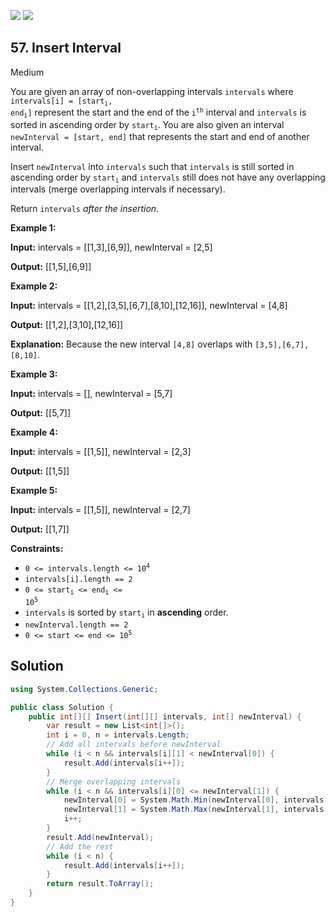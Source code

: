 [![](https://img.shields.io/github/stars/LeetCode-in-Net/LeetCode-in-Net?label=Stars&style=flat-square)](https://github.com/LeetCode-in-Net/LeetCode-in-Net)
[![](https://img.shields.io/github/forks/LeetCode-in-Net/LeetCode-in-Net?label=Fork%20me%20on%20GitHub%20&style=flat-square)](https://github.com/LeetCode-in-Net/LeetCode-in-Net/fork)

## 57\. Insert Interval

Medium

You are given an array of non-overlapping intervals `intervals` where <code>intervals[i] = [start<sub>i</sub>, end<sub>i</sub>]</code> represent the start and the end of the <code>i<sup>th</sup></code> interval and `intervals` is sorted in ascending order by <code>start<sub>i</sub></code>. You are also given an interval `newInterval = [start, end]` that represents the start and end of another interval.

Insert `newInterval` into `intervals` such that `intervals` is still sorted in ascending order by <code>start<sub>i</sub></code> and `intervals` still does not have any overlapping intervals (merge overlapping intervals if necessary).

Return `intervals` _after the insertion_.

**Example 1:**

**Input:** intervals = \[\[1,3],[6,9]], newInterval = [2,5]

**Output:** [[1,5],[6,9]] 

**Example 2:**

**Input:** intervals = \[\[1,2],[3,5],[6,7],[8,10],[12,16]], newInterval = [4,8]

**Output:** [[1,2],[3,10],[12,16]]

**Explanation:** Because the new interval `[4,8]` overlaps with `[3,5],[6,7],[8,10]`.

**Example 3:**

**Input:** intervals = [], newInterval = [5,7]

**Output:** [[5,7]] 

**Example 4:**

**Input:** intervals = \[\[1,5]], newInterval = [2,3]

**Output:** [[1,5]] 

**Example 5:**

**Input:** intervals = \[\[1,5]], newInterval = [2,7]

**Output:** [[1,7]] 

**Constraints:**

*   <code>0 <= intervals.length <= 10<sup>4</sup></code>
*   `intervals[i].length == 2`
*   <code>0 <= start<sub>i</sub> <= end<sub>i</sub> <= 10<sup>5</sup></code>
*   `intervals` is sorted by <code>start<sub>i</sub></code> in **ascending** order.
*   `newInterval.length == 2`
*   <code>0 <= start <= end <= 10<sup>5</sup></code>

## Solution

```csharp
using System.Collections.Generic;

public class Solution {
    public int[][] Insert(int[][] intervals, int[] newInterval) {
        var result = new List<int[]>();
        int i = 0, n = intervals.Length;
        // Add all intervals before newInterval
        while (i < n && intervals[i][1] < newInterval[0]) {
            result.Add(intervals[i++]);
        }
        // Merge overlapping intervals
        while (i < n && intervals[i][0] <= newInterval[1]) {
            newInterval[0] = System.Math.Min(newInterval[0], intervals[i][0]);
            newInterval[1] = System.Math.Max(newInterval[1], intervals[i][1]);
            i++;
        }
        result.Add(newInterval);
        // Add the rest
        while (i < n) {
            result.Add(intervals[i++]);
        }
        return result.ToArray();
    }
}
```